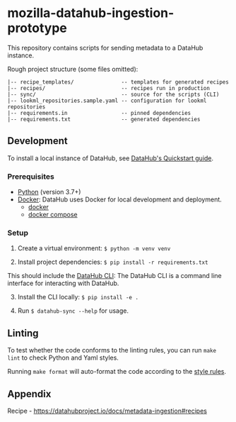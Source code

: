 # mozilla-datahub-ingestion-prototype

This repository contains scripts for sending metadata to a DataHub instance.

Rough project structure (some files omitted):
```
|-- recipe_templates/               -- templates for generated recipes
|-- recipes/                        -- recipes run in production
|-- sync/                           -- source for the scripts (CLI) 
|-- lookml_repositories.sample.yaml -- configuration for lookml repositories
|-- requirements.in                 -- pinned dependencies
|-- requirements.txt                -- generated dependencies
```

## Development

To install a local instance of DataHub, see [DataHub's Quickstart guide](https://datahubproject.io/docs/quickstart/).

### Prerequisites 

- [Python](https://www.python.org/) (version 3.7+)
- [Docker](https://www.docker.com/): DataHub uses Docker for local development and
  deployment.
    - [docker](https://docs.docker.com/engine/installation/#supported-platforms)
    - [docker compose](https://docs.docker.com/compose/install/)


### Setup
1. Create a virtual environment: `$ python -m venv venv`


2. Install project dependencies: `$ pip install -r requirements.txt`

This should include the [DataHub CLI](https://datahubproject.io/docs/quickstart/): The DataHub CLI is
  a command line interface for interacting with DataHub.


3. Install the CLI locally: `$ pip install -e .`


4. Run `$ datahub-sync --help` for usage.


## Linting

To test whether the code conforms to the linting rules, you can
run `make lint` to check Python and Yaml styles.

Running `make format` will auto-format the code according to the
[style rules](https://black.readthedocs.io/en/stable/the_black_code_style/current_style.html).

## Appendix 

Recipe - https://datahubproject.io/docs/metadata-ingestion#recipes

